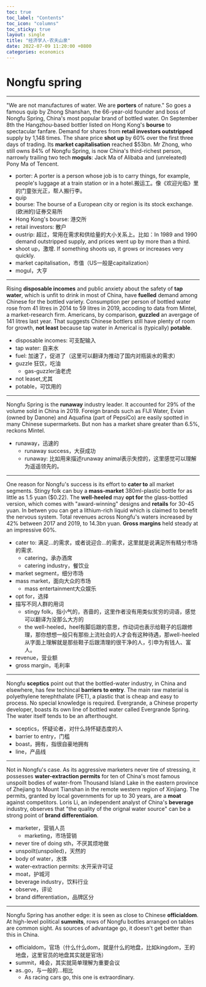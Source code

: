 ```yaml
---
toc: true
toc_label: "Contents"
toc_icon: "columns"
toc_sticky: true
layout: single
title: "经济学人-农夫山泉"
date: 2022-07-09 11:20:00 +0800
categories: economics
---
```


# Nongfu spring
***
"We are not manufactures of water. We are **porters** of nature." So goes a famous quip by Zhong Shanshan, the 66-year-old founder and boss of Nongfu Spring, China's most popular brand of bottled water. On September 8th the Hangzhou-based bottler listed on Hong Kong's **bourse** to spectacular fanfare. Demand for shares from **retail investors outstripped** supply by 1,148 times. The share price **shot up** by 60% over the first three days of trading. Its **market capitalisation** reached $53bn. Mr Zhong, who still owns 84% of Nongfu Spring, is now China's third-richest person, narrowly trailing two tech **moguls**: Jack Ma of Alibaba and (unreleated) Pony Ma of Tencent.
- porter: A porter is a person whose job is to carry things, for example, people's luggage at a train station or in a hotel.搬运工。像《欢迎光临》里的门童张光正，帮人搬行李。
- quip
- bourse: The bourse of a European city or region is its stock exchange. (欧洲的)证券交易所
- Hong Kong's bourse: 港交所
- retail investors: 散户
- oustrip: 超过，常用在需求和供给量的大小关系上。比如：In 1989 and 1990 demand outstripped supply, and prices went up by more than a third.
- shoot up，激增. If something shoots up, it grows or increases very quickly.
- market capitalisation，市值（US一般是capitalization）
- mogul，大亨

***
Rising **disposable incomes** and public anxiety about the safety of **tap water**, which is unfit to drink in most of China, have **fuelled** demand among Chinese for the bottled variety. Consumption per person of bottled water rose from 41 litres in 2014 to 59 litres in 2019, accoding to data from Mintel, a market-research firm. Americans, by comparison, **guzzled** an avergage of 141 litres last year. That suggests Chinese bottlers still have plenty of room for growth, **not least** because tap water in Americal is (typically) **potable**.
- disposable incomes: 可支配输入
- tap water: 自来水
- fuel: 加速了，促进了（这里可以翻译为推动了国内对瓶装水的需求）
- guzzle 狂饮，吃油
  - gas-guzzler油老虎
- not leaset,尤其
- potable，可饮用的

***
Nongfu Spring is the **runaway** industry leader. It accounted for 29% of the volume sold in China in 2019. Foreign brands such as FIJI Water, Evian (owned by Danone) and Aquafina (part of PepsiCo) are easily spotted in many Chinese supermarkets. But non has a market share greater than 6.5%, reckons Mintel.
- runaway，迅速的
  - runaway success，大获成功
  - runaway: 比如用来描述runaway animal表示失控的，这里感觉可以理解为遥遥领先的。

***
One reason for Nongfu's success is its effort to **cater to** all market segments. Stingy folk can buy a **mass-market** 380ml-plastic bottle for as little as 1.5 yuan ($0.22). The **well-heeled** may **opt for** the glass-bottled version, which comes with "award-winning" designs and **retails** for 30-45 yuan. In betwen you can get a lithium-rich liquid which is claimed to benefit the nervous system. Total revenues across Nongfu's waters increased by 42% between 2017 and 2019, to 14.3bn yuan. **Gross margins** held steady at an impressive 60%.
- cater to: 满足...的需求，或者说迎合...的需求，这里就是说满足所有精分市场的需求.
  - catering，承办酒席
  - catering industry，餐饮业
- market segment，细分市场
- mass market，面向大众的市场
  - mass entertainment大众娱乐
- opt for，选择
- 描写不同人群的用词
  - stingy folk，指小气的，吝啬的，这里作者没有用类似贫穷的词语，感觉可以翻译为没那么大方的
  - the well-heeled，heel有脚后跟的意思，作动词也表示给鞋子的后跟修理，那你想想一般只有那些上流社会的人才会有这种待遇，那well-heeled从字面上理解就是那些鞋子后跟清理的很干净的人，引申为有钱人、富人。
- revenue，营业额
- gross margin，毛利率

***
Nongfu **sceptics** point out that the bottled-water industry, in China and elsewhere, has few techincal **barriers to entry**. The main raw material is polyethylene terephthalate (PET), a plastic that is cheap and easy to process. No special knowledge is required. Evergrande, a Chinese property developer, boasts its own line of bottled water called Evergrande Spring. The water itself tends to be an afterthought.
- sceptics，怀疑论者，对什么持怀疑态度的人
- barrier to entry，门槛
- boast，拥有，指很自豪地拥有
- line，产品线

***
Not in Nongfu's case. As its aggressive marketers never tire of stressing, it possesses **water-extraction permits** for ten of China's most famous unspoilt bodies of water-from Thousand Island Lake in the eastern province of Zhejiang to Mount Tianshan in the remote western region of Xinjiang. The permits, granted by local governments for up to 30 years, are a **moat** against competitors. Loris Li, an independent analyst of China's **beverage** industry, observes that "the quality of the orignal water source" can be a strong point of **brand differentiaion**.
- marketer，营销人员
  - marketing，市场营销
- never tire of doing sth，不厌其烦地做
- unspoilt(unspoiled)，天然的
- body of water，水体
- water-extraction permits: 水开采许可证
- moat，护城河
- beverage industry，饮料行业
- observe，评论
- brand differentiation，品牌区分

***
Nongfu Spring has another edge: it is seen as close to Chinese **officialdom**. At high-level political **summits**, rows of Nongfu bottles arranged on tables are common sight. As sources of advantage go, it doesn't get better than this in China.
- officialdom，官场（什么什么dom，就是什么的地盘，比如kingdom，王的地盘，这里官员的地盘其实就是官场）
- summit，峰会，其实就简单理解为重要会议
- as..go，与一般的...相比
  - As racing cars go, this one is extraordinary.
